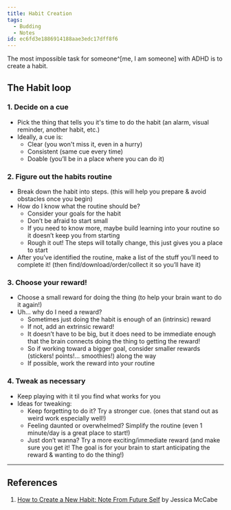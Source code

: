 ```yaml
---
title: Habit Creation
tags:
  - Budding
  - Notes
id: ec6fd3e1886914188aae3edc17dff8f6
---
```


The most impossible task for someone^[me, I am someone] with ADHD is to create a habit.

## The Habit loop

### 1. Decide on a cue

- Pick the thing that tells you it's time to do the habit (an alarm, visual reminder, another habit, etc.)
- Ideally, a cue is:
  - Clear (you won't miss it, even in a hurry)
  - Consistent (same cue every time)
  - Doable (you’ll be in a place where you can do it)

### 2. Figure out the habits routine

- Break down the habit into steps. (this will help you prepare & avoid obstacles once you begin)
- How do I know what the routine should be?
  - Consider your goals for the habit
  - Don’t be afraid to start small
  - If you need to know more, maybe build learning into your routine so it doesn’t keep you from starting
  - Rough it out! The steps will totally change, this just gives you a place to start
- After you’ve identified the routine, make a list of the stuff you’ll need to complete it! (then find/download/order/collect it so you’ll have it)

### 3. Choose your reward!

- Choose a small reward for doing the thing (to help your brain want to do it again!)
- Uh… why do I need a reward?
  - Sometimes just doing the habit is enough of an (intrinsic) reward
  - If not, add an extrinsic reward!
  - It doesn’t have to be big, but it does need to be immediate enough that the brain connects doing the thing to getting the reward!
  - So if working toward a bigger goal, consider smaller rewards (stickers! points!… smoothies!) along the way
  - If possible, work the reward into your routine

### 4. Tweak as necessary

- Keep playing with it til you find what works for you
- Ideas for tweaking:
  - Keep forgetting to do it? Try a stronger cue. (ones that stand out as weird work especially well!)
  - Feeling daunted or overwhelmed? Simplify the routine (even 1 minute/day is a great place to start!)
  - Just don’t wanna? Try a more exciting/immediate reward (and make sure you get it! The goal is for your brain to start anticipating the reward & wanting to do the thing!)

---

## References

1. [How to Create a New Habit: Note From Future Self](https://www.youtube.com/watch?v=nxjKup00oF8) by Jessica McCabe
